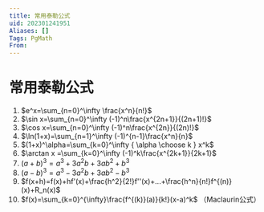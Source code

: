 ```yaml
---
title: 常用泰勒公式
uid: 202301241951
Aliases: []
Tags: PgMath 
From: 
---
```

# 常用泰勒公式

1. $e^x=\sum_{n=0}^\infty \frac{x^n}{n!}$
2. $\sin x=\sum_{n=0}^\infty (-1)^n\frac{x^{2n+1}}{(2n+1)!}$
3. $\cos x=\sum_{n=0}^\infty (-1)^n\frac{x^{2n}}{(2n)!}$
4. $\ln(1+x)=\sum_{n=1}^\infty (-1)^{n-1}\frac{x^n}{n}$
5. $(1+x)^\alpha=\sum_{k=0}^\infty { \alpha \choose k } x^k$
6. $\arctan x =\sum_{k=0}^\infty (-1)^k\frac{x^{2k+1}}{2k+1}$
7. $(a+b)^3=a^3+3a^2b+3ab^2+b^3$
8. $(a-b)^3=a^3-3a^2b+3ab^2-b^3$
9. $f(x+h)=f(x)+hf'(x)+\frac{h^2}{2!}f''(x)+...+\frac{h^n}{n!}f^{(n)}(x)+R_n(x)$
10. $f(x)=\sum_{k=0}^{\infty}\frac{f^{(k)}(a)}{k!}(x-a)^k$ （Maclaurin公式）
